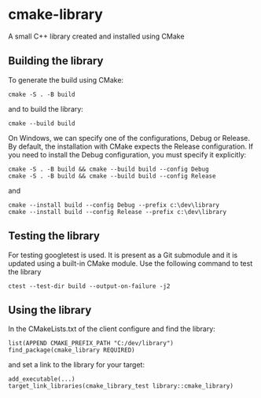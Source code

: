 # cmake-library
A small C++ library created and installed using CMake

## Building the library

To generate the build using CMake:

`cmake -S . -B build`

and to build the library:

`cmake --build build`

On Windows, we can specify one of the configurations, Debug or Release. By default, the installation with CMake
expects the Release configuration. If you need to install the Debug configuration, you must specify it explicitly:

```
cmake -S . -B build && cmake --build build --config Debug
cmake -S . -B build && cmake --build build --config Release
```

and

```
cmake --install build --config Debug --prefix c:\dev\library
cmake --install build --config Release --prefix c:\dev\library
```

## Testing the library

For testing googletest is used. It is present as a Git submodule and it is updated using a built-in CMake module. Use
the following command to test the library

```
ctest --test-dir build --output-on-failure -j2
```

## Using the library

In the CMakeLists.txt of the client configure and find the library:

```
list(APPEND CMAKE_PREFIX_PATH "C:/dev/library")
find_package(cmake_library REQUIRED)
```

and set a link to the library for your target:

```
add_executable(...)
target_link_libraries(cmake_library_test library::cmake_library)
```